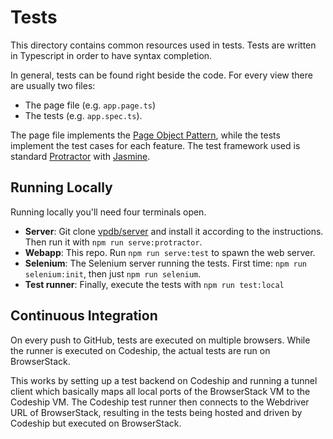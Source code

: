 # Tests

This directory contains common resources used in tests. Tests are written in 
Typescript in order to have syntax completion.

In general, tests can be found right beside the code. For every view there are
usually two files:

- The page file (e.g. `app.page.ts`)
- The tests (e.g. `app.spec.ts`).

The page file implements the [Page Object Pattern](https://github.com/SeleniumHQ/selenium/wiki/PageObjects),
while the tests implement the test cases for each feature. The test framework 
used is standard [Protractor](http://www.protractortest.org) with [Jasmine](https://jasmine.github.io/).

## Running Locally

Running locally you'll need four terminals open.

- **Server**: Git clone [vpdb/server](https://github.com/vpdb/server) and install it according to 
  the instructions. Then run it with `npm run serve:protractor`.
- **Webapp**: This repo. Run `npm run serve:test` to spawn the web server.
- **Selenium**: The Selenium server running the tests. First time: `npm run selenium:init`, then just `npm run selenium`. 
- **Test runner**: Finally, execute the tests with `npm run test:local`

## Continuous Integration

On every push to GitHub, tests are executed on multiple browsers. While the 
runner is executed on Codeship, the actual tests are run on BrowserStack.

This works by setting up a test backend on Codeship and running a tunnel client
which basically maps all local ports of the BrowserStack VM to the Codeship VM.
The Codeship test runner then connects to the Webdriver URL of BrowserStack, 
resulting in the tests being hosted and driven by Codeship but executed on 
BrowserStack.


